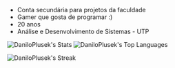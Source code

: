 - Conta secundária para projetos da faculdade
- Gamer que gosta de programar :)
- 20 anos
- Análise e Desenvolvimento de Sistemas - UTP

![DaniloPlusek's Stats](https://github-readme-stats.vercel.app/api?username=DaniloPlusek&theme=vue-dark&show_icons=true&hide_border=true&count_private=false) ![DaniloPlusek's Top Languages](https://github-readme-stats.vercel.app/api/top-langs/?username=DaniloPlusek&theme=vue-dark&show_icons=true&hide_border=true&layout=compact)

![DaniloPlusek's Streak](https://github-readme-streak-stats.herokuapp.com/?user=DaniloPlusek&theme=vue-dark&hide_border=true)
